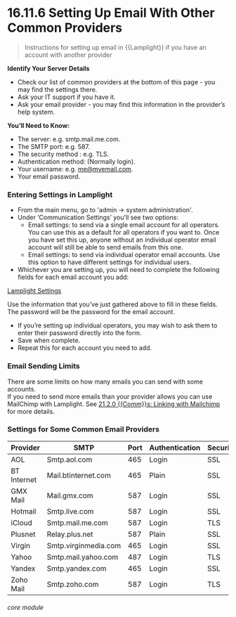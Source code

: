 # 16.11.6 Setting Up Email With Other Common Providers

> Instructions for setting up email in {{Lamplight}} if you have an account with another provider

**Identify Your Server Details** 

- Check our list of common providers at the bottom of this page - you may find the settings there.
- Ask your IT support if you have it.
- Ask your email provider - you may find this information in the provider’s help system.  

**You’ll Need to Know:**
- The server: e.g. smtp.mail.me.com.
- The SMTP port: e.g. 587.
- The security method : e.g. TLS.
- Authentication method: (Normally login).
- Your username: e.g. me@myemail.com.
- Your email password.

### Entering Settings in Lamplight

- From the main menu, go to 'admin -> system administration'.
- Under ‘Communication Settings’ you'll see two options:
   - Email settings: to send via a single email account for all operators. You can use this as a default for all operators if you want to. Once you have set this up, anyone without an individual operator email account will still be able to send emails from this one.
   - Email settings: to send via individual operator email accounts. Use this option to have different settings for individual users.
- Whichever you are setting up, you will need to complete the following fields for each email account you add:

[Lamplight Settings](16.11.1c.png)

Use the information that you've just gathered above to fill in these fields. The password will be the password for the email account.

- If you’re setting up individual operators, you may wish to ask them to enter their password directly into the form.  
- Save when complete.  
- Repeat this for each account you need to add.
  
### Email Sending Limits

There are some limits on how many emails you can send with some accounts.  
If you need to send more emails than your provider allows you can use MailChimp with Lamplight. See [21.2.0 {{Comm}}s: Linking with Mailchimp](/help/index/p/21.2.0) for more details. 

### Settings for Some Common Email Providers

| **Provider** | **SMTP** | **Port** | **Authentication** | **Security** |
| ------------ | -------- | -------- | ------------------ | ------------ |
| AOL | Smtp.aol.com | 465 | Login | SSL |
| BT Internet | Mail.btinternet.com | 465 | Plain | SSL |
| GMX Mail | Mail.gmx.com | 587 | Login | SSL |
| Hotmail | Smtp.live.com | 587 | Login | SSL |
| iCloud | Smtp.mail.me.com | 587 | Login | TLS |
| Plusnet | Relay.plus.net | 587 | Plain | SSL |
| Virgin | Smtp.virginmedia.com | 465 | Login | SSL|
| Yahoo | Smtp.mail.yahoo.com | 487 | Login | TLS|
| Yandex | Smtp.yandex.com | 465 | Login | SSL |
| Zoho Mail| Smtp.zoho.com | 587 | Login | TLS |


###### core module

